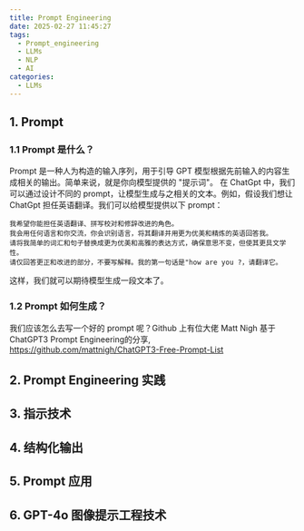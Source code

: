 ```yaml
---
title: Prompt Engineering
date: 2025-02-27 11:45:27
tags:
  - Prompt_engineering
  - LLMs
  - NLP
  - AI
categories:
  - LLMs
---
```


## 1. Prompt

### 1.1 Prompt 是什么？

Prompt 是一种人为构造的输入序列，用于引导 GPT 模型根据先前输入的内容生成相关的输出。简单来说，就是你向模型提供的 "提示词"。
在 ChatGpt 中，我们可以通过设计不同的 prompt，让模型生成与之相关的文本。例如，假设我们想让 ChatGpt 担任英语翻译。我们可以给模型提供以下 prompt：
```
我希望你能担任英语翻译、拼写校对和修辞改进的角色。
我会用任何语言和你交流，你会识别语言，将其翻译并用更为优美和精炼的英语回答我。
请将我简单的词汇和句子替换成更为优美和高雅的表达方式，确保意思不变，但使其更具文学性。
请仅回答更正和改进的部分，不要写解释。我的第一句话是"how are you ?，请翻译它。
```
这样，我们就可以期待模型生成一段文本了。

### 1.2 Prompt 如何生成？

我们应该怎么去写一个好的 prompt 呢？Github 上有位大佬 Matt Nigh 基于ChatGPT3 Prompt Engineering的分享, https://github.com/mattnigh/ChatGPT3-Free-Prompt-List


## 2. Prompt Engineering 实践

## 3. 指示技术

## 4. 结构化输出

## 5. Prompt 应用

## 6. GPT-4o 图像提示工程技术
